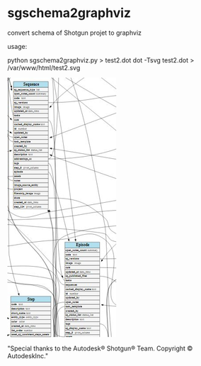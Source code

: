 # sgschema2graphviz
convert schema of Shotgun projet to graphviz

usage:

python sgschema2graphviz.py > test2.dot
dot -Tsvg test2.dot >  /var/www/html/test2.svg


![Result](/schemasg.jpg)


"Special thanks to the Autodesk® Shotgun® Team. Copyright © AutodeskInc."

